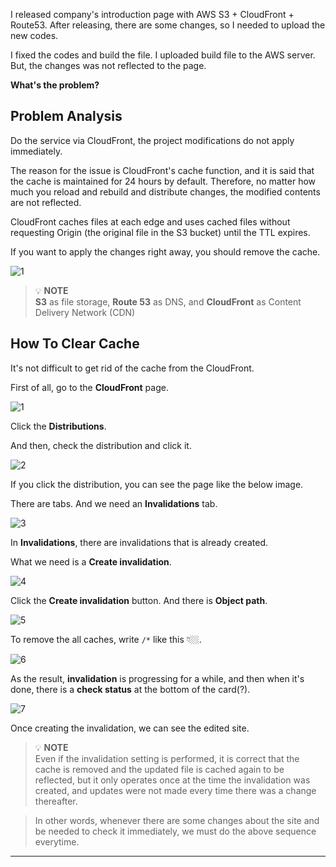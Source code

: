 I released company's introduction page with AWS S3 + CloudFront + Route53. After releasing, there are some changes, so I needed to upload the new codes.

I fixed the codes and build the file. I uploaded build file to the AWS server. But, the changes was not reflected to the page.

**What's the problem?**

## Problem Analysis

Do the service via CloudFront, the project modifications do not apply immediately.

The reason for the issue is CloudFront's cache function, and it is said that the cache is maintained for 24 hours by default. Therefore, no matter how much you reload and rebuild and distribute changes, the modified contents are not reflected.

CloudFront caches files at each edge and uses cached files without requesting Origin (the original file in the S3 bucket) until the TTL expires.

If you want to apply the changes right away, you should remove the cache.

![1](https://github.com/jinscodes/Blog_nextJS/assets/87598134/682b096f-96bb-46b5-badc-db96ae6cce17)

> 💡 **NOTE**  
> **S3** as file storage, **Route 53** as DNS, and **CloudFront** as Content Delivery Network (CDN)

## How To Clear Cache

It's not difficult to get rid of the cache from the CloudFront.

First of all, go to the **CloudFront** page.

![1](https://github.com/jinscodes/Blog_nextJS/assets/87598134/4a5c6e13-268a-455f-bf7a-34e9999417c6)

Click the **Distributions**.

And then, check the distribution and click it.

![2](https://github.com/jinscodes/Blog_nextJS/assets/87598134/3ab43733-a2ad-4769-b116-7d9e297d9c59)

If you click the distribution, you can see the page like the below image.

There are tabs. And we need an **Invalidations** tab.

![3](https://github.com/jinscodes/Blog_nextJS/assets/87598134/19492cf1-6be1-4124-a716-6ea5c235cd6b)

In **Invalidations**, there are invalidations that is already created.

What we need is a **Create invalidation**.

![4](https://github.com/jinscodes/Blog_nextJS/assets/87598134/26326007-35bb-4ecf-b6cd-9608a04c3604)

Click the **Create invalidation** button. And there is **Object path**.

![5](https://github.com/jinscodes/Blog_nextJS/assets/87598134/17c444cd-0c0d-4fa0-ab76-7727ad22f26c)

To remove the all caches, write `/*` like this 👇🏼.

![6](https://github.com/jinscodes/Blog_nextJS/assets/87598134/e7e3106d-587e-40a8-839f-8e59745a702e)

As the result, **invalidation** is progressing for a while, and then when it's done, there is a **check status** at the bottom of the card(?).

![7](https://github.com/jinscodes/Blog_nextJS/assets/87598134/9bbfde54-c424-4509-baeb-77b70cfa2c99)

Once creating the invalidation, we can see the edited site.

> 💡 **NOTE**  
> Even if the invalidation setting is performed, it is correct that the cache is removed and the updated file is cached again to be reflected, but it only operates once at the time the invalidation was created, and updates were not made every time there was a change thereafter.

> In other words, whenever there are some changes about the site and be needed to check it immediately, we must do the above sequence everytime.

---

[](https://docs.aws.amazon.com/AmazonCloudFront/latest/DeveloperGuide/Invalidation.html)

[](https://velog.io/@nawon5154/AWS-CloudFront-%EC%99%80-%EC%97%B0%EA%B2%B0%EB%90%9C-S3-%ED%8E%98%EC%9D%B4%EC%A7%80-%EB%B3%80%EA%B2%BD-%EC%82%AC%ED%95%AD-%EB%B0%98%EC%98%81-%EC%95%88%EB%90%A8-%ED%98%84%EC%83%81)

[](https://velog.io/@pikadev1771/AWS-%EB%B3%80%EA%B2%BD-%EC%82%AC%ED%95%AD%EC%9D%84-%EB%B0%94%EB%A1%9C-%EC%A0%81%EC%9A%A9%ED%95%98%EA%B8%B0-%EC%9C%84%ED%95%9C-CloudFront-%EC%BA%90%EC%8B%9C-%EC%82%AD%EC%A0%9C)

[](https://velog.io/@yujuck/AWS-CloudFront-%EC%82%AC%EC%9A%A9%EA%B3%BC-%EC%BA%90%EC%8B%9C-%EB%AC%B4%ED%9A%A8%ED%99%94-%EC%9E%90%EB%8F%99%ED%99%94)

[](https://velog.io/@dotlike/distribution-automation)
